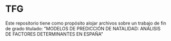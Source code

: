 # TFG
Este repositorio tiene como propósito alojar archivos sobre un trabajo de fin de grado titulado: "MODELOS DE PREDICCIÓN DE NATALIDAD: ANÁLISIS DE FACTORES DETERMINANTES EN ESPAÑA"
